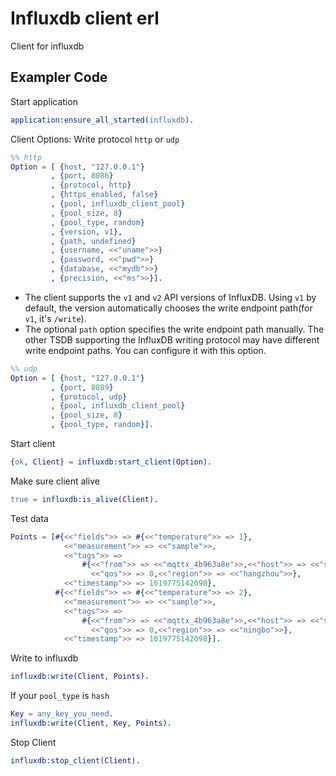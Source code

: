 # Influxdb client erl

Client for influxdb

## Exampler Code

Start application

``` erlang
application:ensure_all_started(influxdb).
```

Client Options: Write protocol `http` or `udp`

``` erlang
%% http
Option = [ {host, "127.0.0.1"}
         , {port, 8086}
         , {protocol, http}
         , {https_enabled, false}
         , {pool, influxdb_client_pool}
         , {pool_size, 8}
         , {pool_type, random}
         , {version, v1},
         , {path, undefined}
         , {username, <<"uname">>}
         , {password, <<"pwd">>}
         , {database, <<"mydb">>}
         , {precision, <<"ms">>}].
```

* The client supports the `v1` and `v2` API versions of InfluxDB. Using `v1` by default, the version automatically chooses the write endpoint path(for `v1`, it's `/write`).
* The optional `path` option specifies the write endpoint path manually. The other TSDB supporting the InfluxDB writing protocol may have different write endpoint paths. You can configure it with this option.


``` erlang
%% udp
Option = [ {host, "127.0.0.1"}
         , {port, 8089}
         , {protocol, udp}
         , {pool, influxdb_client_pool}
         , {pool_size, 8}
         , {pool_type, random}].
```

Start client

``` erlang
{ok, Client} = influxdb:start_client(Option).
```

Make sure client alive

``` erlang
true = influxdb:is_alive(Client).
```

Test data

``` erlang
Points = [#{<<"fields">> => #{<<"temperature">> => 1},
            <<"measurement">> => <<"sample">>,
            <<"tags">> =>
                #{<<"from">> => <<"mqttx_4b963a8e">>,<<"host">> => <<"serverA">>,
                  <<"qos">> => 0,<<"region">> => <<"hangzhou">>},
            <<"timestamp">> => 1619775142098},
          #{<<"fields">> => #{<<"temperature">> => 2},
            <<"measurement">> => <<"sample">>,
            <<"tags">> =>
                #{<<"from">> => <<"mqttx_4b963a8e">>,<<"host">> => <<"serverB">>,
                  <<"qos">> => 0,<<"region">> => <<"ningbo">>},
            <<"timestamp">> => 1619775142098}].
```

Write to influxdb

``` erlang
influxdb:write(Client, Points).
```

If your `pool_type` is `hash`

``` erlang
Key = any_key_you_need.
influxdb:write(Client, Key, Points).
```

Stop Client

``` erlang
influxdb:stop_client(Client).
```
